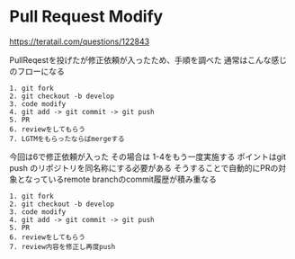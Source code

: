 # Pull Request Modify

https://teratail.com/questions/122843

PullReqestを投げたが修正依頼が入ったため、手順を調べた
通常はこんな感じのフローになる

```
1. git fork
2. git checkout -b develop
3. code modify
4. git add -> git commit -> git push
5. PR
6. reviewをしてもらう
7. LGTMをもらったならばmergeする
```

今回は6で修正依頼が入った
その場合は 1-4をもう一度実施する
ポイントはgit push のリポジトリを同名称にする必要がある
そうすることで自動的にPRの対象となっているremote branchのcommit履歴が積み重なる

```
1. git fork
2. git checkout -b develop
3. code modify
4. git add -> git commit -> git push
5. PR
6. reviewをしてもらう
7. review内容を修正し再度push
```
